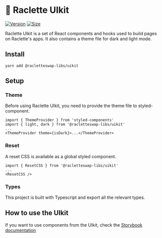 # 🥞 Raclette UIkit

[![Version](https://img.shields.io/npm/v/@racletteswap-libs/uikit)](https://www.npmjs.com/package/@racletteswap-libs/uikit) [![Size](https://img.shields.io/bundlephobia/min/@racletteswap-libs/uikit)](https://www.npmjs.com/package/@racletteswap-libs/uikit)

Raclette UIkit is a set of React components and hooks used to build pages on Raclette's apps. It also contains a theme file for dark and light mode.

## Install

`yarn add @racletteswap-libs/uikit`

## Setup

### Theme

Before using Raclette UIkit, you need to provide the theme file to styled-component.

```
import { ThemeProvider } from 'styled-components'
import { light, dark } from '@racletteswap-libs/uikit'
...
<ThemeProvider theme={isDark}>...</ThemeProvider>
```

### Reset

A reset CSS is available as a global styled component.

```
import { ResetCSS } from '@racletteswap-libs/uikit'
...
<ResetCSS />
```

### Types

This project is built with Typescript and export all the relevant types.

## How to use the UIkit

If you want to use components from the UIkit, check the [Storybook documentation](https://racletteswap.github.io/raclette-uikit/)
